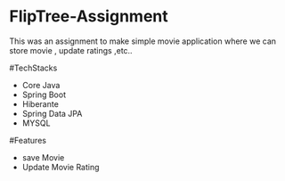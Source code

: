 # FlipTree-Assignment
This was an assignment to make simple movie application where we can store movie , update ratings ,etc..

#TechStacks
* Core Java
* Spring Boot
* Hiberante
* Spring Data JPA
* MYSQL

#Features
* save Movie
* Update Movie Rating




